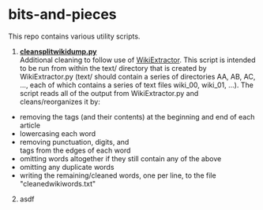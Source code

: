# bits-and-pieces
This repo contains various utility scripts.

1. [**cleansplitwikidump.py**](https://github.com/kvesik/bits-and-pieces/blob/master/cleansplitwikidump.py)  
Additional cleaning to follow use of [WikiExtractor](https://github.com/attardi/wikiextractor). This script is intended to be run from within the text/ directory that is created by WikiExtractor.py (text/ should contain a series of directories AA, AB, AC, ..., each of which contains a series of text files wiki_00, wiki_01, ...). The script reads all of the output from WikiExtractor.py and cleans/reorganizes it by:  
- removing the <doc></doc> tags (and their contents) at the beginning and end of each article
- lowercasing each word
- removing punctuation, digits, and <br> tags from the edges of each word
- omitting words altogether if they still contain any of the above
- omitting any duplicate words
- writing the remaining/cleaned words, one per line, to the file "cleanedwikiwords.txt"

2. asdf
